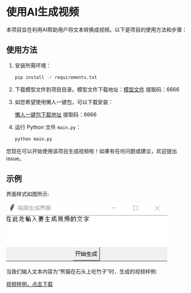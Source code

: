 # 使用AI生成视频

本项目旨在利用AI帮助用户将文本转换成视频。以下是项目的使用方法和步骤：

## 使用方法

1. 安装所需环境：

   ```bash
   pip install -r requirements.txt
   ```

2. 下载模型文件到项目目录。模型文件下载地址：[模型文件](https://pan.baidu.com/s/1cADfwCXCJQDwEkWIf4CwTQ?pwd=6666) 提取码：6666 

3. 如您希望使用懒人一键包，可以下载安装：

   [懒人一键包下载地址](https://pan.baidu.com/s/1pUWWCwv5MYTKUXYQIahMRQ?pwd=6666) 提取码：6666 

4. 运行 Python 文件 `main.py`：

   ```bash
   python main.py
   ```

您现在可以开始使用该项目生成视频啦！如果有任何问题或建议，欢迎提出 issue。

## 示例

界面样式如图所示:

![界面样式](./image.png)

当我们输入文本内容为“熊猫在石头上吃竹子”时，生成的视频样例:

[视频样例，点击下载](./testoutput.mp4)
